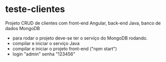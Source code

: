 # teste-clientes

Projeto CRUD de clientes com front-end Angular, back-end Java, banco de dados MongoDB

- para rodar o projeto deve-se ter o serviço do MongoDB rodando.
- compilar e iniciar o serviço Java
- compilar e iniciar o projeto front-end ("npm start")
- login "admin" senha "123456"
